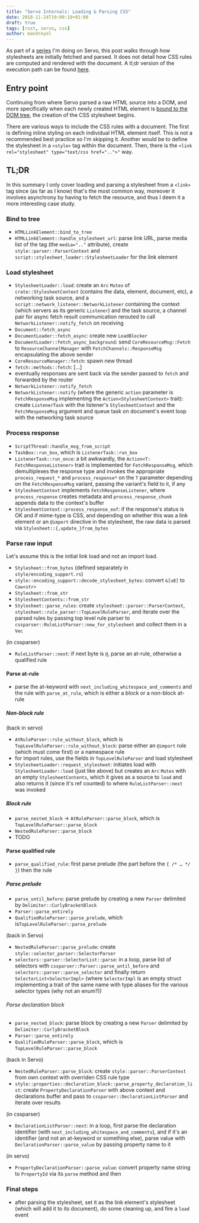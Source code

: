 ```yaml
---
title: "Servo Internals: Loading & Parsing CSS"
date: 2018-11-24T19:09:19+01:00
draft: true
tags: [rust, servo, css]
author: mandreyel
---
```



As part of a [series](/post/servo-internals/) I'm doing on Servo, this post
walks through how stylesheets are initially fetched and parsed. It does not
detail how CSS rules are computed and rendered with the document. A tl;dr
version of the execution path can be found
[here](post/servo-internals-load-parse-css/#tl-dr).

<!--more-->

## Entry point

Continuing from where Servo parsed a raw HTML source into a DOM, and more
specifically when each newly created HTML element is [bound to the DOM
tree](/post/servo-create-document.md/#bind-to-tree), the creation of the CSS
stylesheet begins.

There are various ways to include the CSS rules with a document. The first is
defining inline styling on each individual HTML element itself. This is not a
recommended best practice so I'm skipping it. Another would be to define the
stylesheet in a `<style>` tag within the document. Then, there is the `<link
rel="stylesheet" type="text/css href="..">"` way.

## TL;DR

In this summary I only cover loading and parsing a stylesheet from a `<link>`
tag since (as far as I know) that's the most common way, moreover it involves
asynchrony by having to fetch the resource, and thus I deem it a more
interesting case study.

### Bind to tree

- `HTMLLinkElement::bind_to_tree`
- `HTMLLinkElement::handle_stylesheet_url`: parse link URL, parse media list of
  the tag (the `media=".."` attribute), create `style::parser::ParserContext`
  and `script::stylesheet_loader::StylesheetLoader` for the link element

### Load stylesheet

- `StylesheetLoader::load`: create an `Arc` `Mutex` of
  `crate::StylesheetContext` (contains the data, element, document, etc), a
  networking task source, and a `script::network_listener::NetworkListener`
  containing the context (which servers as its generic `Listener`) and the task
  source, a channel pair for async fetch result communication rerouted to call
  `NetworkListener::notify_fetch` on receiving
- `Document::fetch_async`
- `DocumentLoader::fetch_async`: create new `LoadBlocker`
- `DocumentLoader::fetch_async_background`: send `CoreResourceMsg::Fetch` to
  `ResourceChannelManager` with `FetchChannels::ResponseMsg` encapsulating the
  above sender
- `CoreResourceManager::fetch`: spawn new thread
- `fetch::methods::fetch`: [...]
- eventually responses are sent back via the sender passed to `fetch` and
  forwarded by the router
- `NetworkListener::notify_fetch`
- `NetworkListener::notify` (where the generic `action` parameter is
  `FetchResponseMsg` implementing the `Action<StylesheetContext>` trait): create
  `ListenerTask` with the listener's `StylesheetContext` and the
  `FetchResponseMsg` argument and queue task on document's event loop with the
  networking task source

### Process response

- `ScriptThread::handle_msg_from_script`
- `TaskBox::run_box`, which is `ListenerTask::run_box`
- `ListenerTask::run_once`: a bit awkwardly, the `Action<T:
  FetchResponseListener>` trait is implemented for `FetchResponseMsg`, which
  demultiplexes the response type and invokes the appropriate
  `process_request_*` and `process_response*` on the `T` parameter depending on
  the `FetchResponseMsg` variant, passing the variant's field to it, if any
- `StylesheetContext` implements `FetchResponseListener`, where
  `process_response` creates metadata and `process_response_chunk` appends data
  to the context's buffer
- `StylesheetContext::process_response_eof`: if the response's status is OK and
  if mime-type is CSS, and depending on whether this was a link element or an
    `@import` directive in the stylesheet, the raw data is parsed via
    `Stylesheet::{,update_}from_bytes`

### Parse raw input

Let's assume this is the initial link load and not an import load.

- `Stylesheet::from_bytes` (defined separately in `style/encoding_support.rs`)
- `style::encoding_support::decode_stylesheet_bytes`: convert `&[u8]` to
  `Cow<str>`
- `Stylesheet::from_str`
- `StylesheetContents::from_str`
- `Stylesheet::parse_rules`: create `stylesheet::parser::ParserContext`,
  `stylesheet::rule_parser::TopLevelRuleParser`, and iterate over the parsed
  rules by passing top level rule parser to
  `cssparser::RuleListParser::new_for_stylesheet` and collect them in a `Vec`

(in cssparser)

- `RuleListParser::next`: if next byte is `@`, parse an at-rule, otherwise a
  qualified rule

#### Parse at-rule

- parse the at-keyword with `next_including_whitespace_and_comments` and the
  rule with `parse_at_rule`, which is either a block or a non-block at-rule

##### Non-block rule

(back in servo)

- `AtRuleParser::rule_without_block`, which is
  `TopLevelRuleParser::rule_without_block`: parse either an `@import` rule
  (which must come first) or a namespace rule
- for import rules, use the fields in `TopLevelRuleParser` and load stylesheet
- `StylesheetLoader::request_stylesheet`: initiates load with
`StylesheetLoader::load` (just like above) but creates an `Arc` `Mutex` with an
empty `StylesheetContents`, which it gives as a source to `load` and also
returns it (since it's ref counted) to where `RuleListParser::next` was invoked

##### Block rule

- `parse_nested_block` -> `AtRuleParser::parse_block`, which is
  `TopLevelRuleParser::parse_block`
- `NestedRuleParser::parse_block`
- TODO

#### Parse qualified rule

- `parse_qualified_rule`: first parse prelude (the part before the `{ /* … */
  }`) then the rule

##### Parse prelude

- `parse_until_before`: parse prelude by creating a new `Parser` delimited by
  `Delimiter::CurlyBracketBlock`
- `Parser::parse_entirely`
- `QualifiedRuleParser::parse_prelude`, which
  is`TopLevelRuleParser::parse_prelude`

(back in Servo)

- `NestedRuleParser::parse_prelude`: create
  `style::selector_parser::SelectorParser`
- `selectors::parser::SelectorList::parse`: in a loop, parse list of selectors
  with `cssparser::Parser::parse_until_before` and
  `selectors::parser::parse_selector` and finally return
  `SelectorList<SelectorImpl>` (where `SelectorImpl` is an empty struct
  implementing a trait of the same name with type aliases for the various
  selector types (why not an enum?))

###### Parse declaration block

- `parse_nested_block`: parse block by creating a new `Parser` delimited by
  `Delimiter::CurlyBracketBlock`
- `Parser::parse_entirely`
- `QualifiedRuleParser::parse_block`, which is `TopLevelRuleParser::parse_block`

(back in Servo)

- `NestedRuleParser::parse_block`: create `style::parser::ParserContext` from
  own context with overriden CSS rule type
- `style::properties::declaration_block::parse_property_declaration_list`:
  create `PropertyDeclarationParser` with above context and declarations buffer
  and pass to `cssparser::DeclarationListParser` and iterate over results

(in cssparser)

- `DeclarationListParser::next`: in a loop, first parse the declaration
  identifier (with `next_including_whitespace_and_comments`), and if it's an
  identifier (and not an at-keyword or something else), parse value with
  `DeclarationParser::parse_value` by passing property name to it

(in servo)

- `PropertyDeclarationParser::parse_value`: convert property name string to
  `PropertyId` via its `parse` method and then


### Final steps

- after parsing the stylesheet, set it as the link element's stylesheet (which
  will add it to its document), do some cleaning up, and fire a `load` event
